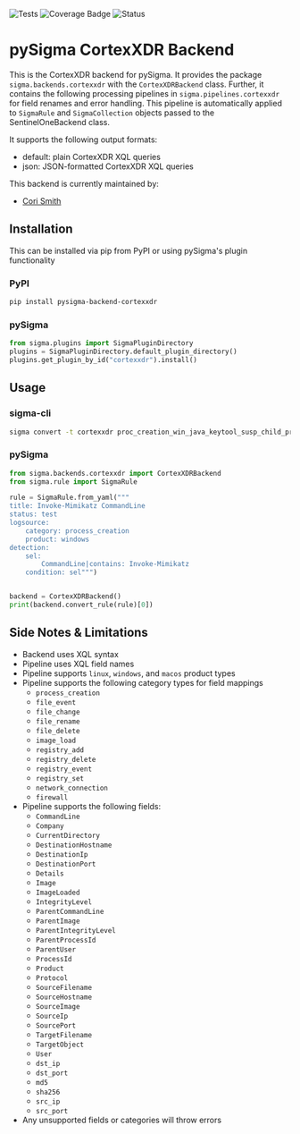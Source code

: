 ![Tests](https://github.com/7RedViolin/pySigma-backend-cortexxdr/actions/workflows/test.yml/badge.svg)
![Coverage Badge](https://img.shields.io/endpoint?url=https://gist.githubusercontent.com/7RedViolin/18755c1cbd3b77ad90ce5da485b5bdcd/raw/7RedViolin-pySigma-backend-cortexxdr.json)
![Status](https://img.shields.io/badge/Status-stable-green)

# pySigma CortexXDR Backend

This is the CortexXDR backend for pySigma. It provides the package `sigma.backends.cortexxdr` with the `CortexXDRBackend` class.
Further, it contains the following processing pipelines in `sigma.pipelines.cortexxdr` for field renames and error handling. This pipeline is automatically applied to `SigmaRule` and `SigmaCollection` objects passed to the SentinelOneBackend class.

It supports the following output formats:

* default: plain CortexXDR XQL queries
* json: JSON-formatted CortexXDR XQL queries

This backend is currently maintained by:

* [Cori Smith](https://github.com/7RedViolin/)

## Installation
This can be installed via pip from PyPI or using pySigma's plugin functionality

### PyPI
```bash
pip install pysigma-backend-cortexxdr
```

### pySigma
```python
from sigma.plugins import SigmaPluginDirectory
plugins = SigmaPluginDirectory.default_plugin_directory()
plugins.get_plugin_by_id("cortexxdr").install()
```

## Usage

### sigma-cli
```bash
sigma convert -t cortexxdr proc_creation_win_java_keytool_susp_child_process.yml
```

### pySigma
```python
from sigma.backends.cortexxdr import CortexXDRBackend
from sigma.rule import SigmaRule

rule = SigmaRule.from_yaml("""
title: Invoke-Mimikatz CommandLine
status: test
logsource:
    category: process_creation
    product: windows
detection:
    sel:
        CommandLine|contains: Invoke-Mimikatz
    condition: sel""")


backend = CortexXDRBackend()
print(backend.convert_rule(rule)[0])
```

## Side Notes & Limitations
- Backend uses XQL syntax
- Pipeline uses XQL field names
- Pipeline supports `linux`, `windows`, and `macos` product types
- Pipeline supports the following category types for field mappings
  - `process_creation`
  - `file_event`
  - `file_change`
  - `file_rename`
  - `file_delete`
  - `image_load`
  - `registry_add`
  - `registry_delete`
  - `registry_event`
  - `registry_set`
  - `network_connection`
  - `firewall`
- Pipeline supports the following fields:
  - `CommandLine`
  - `Company`
  - `CurrentDirectory`
  - `DestinationHostname`
  - `DestinationIp`
  - `DestinationPort`
  - `Details`
  - `Image`
  - `ImageLoaded`
  - `IntegrityLevel`
  - `ParentCommandLine`
  - `ParentImage`
  - `ParentIntegrityLevel`
  - `ParentProcessId`
  - `ParentUser`
  - `ProcessId`
  - `Product`
  - `Protocol`
  - `SourceFilename`
  - `SourceHostname`
  - `SourceImage`
  - `SourceIp`
  - `SourcePort`
  - `TargetFilename`
  - `TargetObject`
  - `User`
  - `dst_ip`
  - `dst_port`
  - `md5`
  - `sha256`
  - `src_ip`
  - `src_port`
- Any unsupported fields or categories will throw errors
